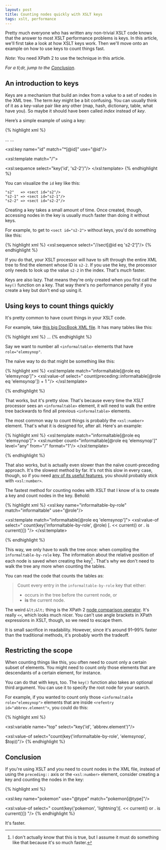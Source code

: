 ```yaml
---
layout: post
title: Counting nodes quickly with XSLT keys
tags: xslt, performance
---
```


Pretty much everyone who has written any non-trivial XSLT code knows that the answer to most XSLT performance problems is keys. In this article, we'll first take a look at how XSLT keys work. Then we'll move onto an example on how to use keys to count things fast.

*Note*: You need XPath 2 to use the technique in this article.

*For a tl;dr, jump to the [Conclusion](#conclusion)*.

## An introduction to keys

Keys are a mechanism that build an index from a value to a set of nodes in the XML tree. The term *key* might be a bit confusing. You can usually think of it as a key-value pair like any other (map, hash, dictionary, table, what have you). So maybe it should have been called *index* instead of *key*.

Here’s a simple example of using a key:

{% highlight xml %}
<!-- input.xml -->

<sect id="s2">
  <sect id="s2-1"> ... </sect>
  <sect id="s2-2"> ... </sect>
</sect>

<!-- stylesheet.xsl -->

<!--
Create a key called "id".
Put every element that has an @id attribute in it.
Use the value of the @id attribute as the, well, *key* of the entry.
-->
<xsl:key name="id" match="*[@id]" use="@id"/>

<xsl:template match="/">
  <!--
  Fetch the element with the @id attribute value "s2-2", no matter
  where in the input document it is.
  -->
  <xsl:sequence select="key('id', 's2-2')"/>
</xsl:template>
{% endhighlight %}

You can visualize the `id` key like this:

```
"s2"   => <sect id="s2"/>
"s2-1" => <sect id="s2-1"/>
"s2-2" => <sect id="s2-2"/>
```

Creating a key takes a small amount of time. Once created, though, accessing nodes in the key is usually much faster than doing it without keys.

For example, to get to `<sect id="s2-2">` without keys, you'd do something like this:

{% highlight xml %}
<xsl:sequence select="//sect[@id eq 's2-2']"/>
{% endhighlight %}

If you do that, your XSLT processor will have to sift through the entire XML tree to find the element whose ID is `s2-2`. If you use the key, the processor only needs to look up the value `s2-2` in the index. That's *much* faster.

Keys are also lazy. That means they're only created when you first call the `key()` function on a key. That way there's no performance penalty if you create a key but don't end up using it.

## Using keys to count things quickly

It's pretty common to have count things in your XSLT code.

For example, take [this big DocBook XML file][docbook-guide]. It has many tables like this:

{% highlight xml %}
<informaltable role="elemsynop"> ... </informaltable>
{% endhighlight %}

Say we want to number all `<informaltable>` elements that have `role="elemsynop"`.

The naïve way to do that might be something like this:

{% highlight xml %}
<xsl:template match="informaltable[@role eq 'elemsynop']">
  <xsl:value-of select="
    count(preceding::informaltable[@role eq 'elemsynop']) + 1
  "/>
</xsl:template>

<!--
*** Average execution time over last 25 runs: 5.071908s (5071.908796ms)
-->
{% endhighlight %}

That works, but it's pretty slow. That's because every time the XSLT processor sees an `<informaltable>` element, it will need to walk the entire tree backwards to find all previous `<informaltable>` elements.

The most common way to count things is probably the `<xsl:number>` element. That's what it is designed for, after all. Here's an example:

{% highlight xml %}
<xsl:template match="informaltable[@role eq 'elemsynop']">
  <xsl:number count="informaltable[@role eq 'elemsynop']"
              level="any" from="/" format="1"/>
</xsl:template>

<!--
*** Average execution time over last 25 runs: 37.428838s (37428.838434ms)
-->
{% endhighlight %}

That also works, but is actually even slower than the naïve count-preceding approach. It's the slowest method by far. It's not this slow in every case, though, so if you need [any of its useful features][xsl-number], you should probably stick with `<xsl:number>`.

The fastest method for counting nodes with XSLT that I know of is to create a key and count nodes in the key. Behold:

{% highlight xml %}
<xsl:key name="informaltable-by-role"
         match="informaltable" use="@role"/>

<xsl:template match="informaltable[@role eq 'elemsynop']">
  <xsl:value-of select="
    count(key('informaltable-by-role', @role)
          [. &lt;&lt; current() or . is current()])
  "/>
</xsl:template>

<!--
*** Average execution time over last 25 runs: 440.748063ms
-->
{% endhighlight %}

This way, we only have to walk the tree once: when compiling the `informaltable-by-role` key. The information about the relative position of each node is saved when creating the key[^1] . That's why we don't need to walk the tree any more when counting the tables.

You can read the code that counts the tables as:

>Count every entry in the `informaltable-by-role` key that either:
> -  occurs in the tree before the current node, or
> - **is** the current node.

The weird `&lt;&lt;` thing is the XPath 2 [node comparison operator][xpath2-nodecomp]. It's really `<<`, which looks much nicer. You can't use angle brackets in XPath expressions in XSLT, though, so we need to escape them.

It is small sacrifice in readability. However, since it's around 91–99% faster than the traditional methods, it's probably worth the tradeoff.

## Restricting the scope

When counting things like this, you often need to count only a certain subset of elements. You might need to count only those elements that are descendants of a certain element, for instance.

You can do that with keys, too. The `key()` function also takes an optional third argument. You can use it to specify the root node for your search.

For example, if you wanted to count only those `<informaltable role="elemsynop">` elements that are inside `<refentry id="abbrev.element">`, you could do this:

{% highlight xml %}
<!-- Get the element with the @id 'abbrev.element'. -->
<xsl:variable name="top" select="key('id', 'abbrev.element')"/>

<!--
Count all <informaltable role="elemsynop"> elements that are descendants of the
element with the @id 'abbrev.element'.
-->
<xsl:value-of select="count(key('informaltable-by-role', 'elemsynop', $top))"/>
{% endhighlight %}

## Conclusion

If you're using XSLT and you need to count nodes in the XML file, instead of using the `preceding::` axis or the `<xsl:number>` element, consider creating a key and counting the nodes in the key:

{% highlight xml %}
<!--
Create an index from the @type attribute of each <pokemon> element that has one
to the element itself.
-->
<xsl:key name="pokemon" use="@type" match="pokemon[@type]"/>

<!--
Count all <pokemon type="lightning"> elements that occur in the tree before the
current node, plus the current element.
-->
<xsl:value-of select="
  count(key('pokemon', 'lightning')[. &lt;&lt; current() or . is current()])
"/>
{% endhighlight %}

It's faster.

[^1]: I don't actually know that this is true, but I assume it must do something like that because it's so much faster.

[docbook-guide]: http://sourceforge.net/p/docbook/code/HEAD/tree/trunk/defguide/zh/source/defguide.xml
[xpath2-nodecomp]: http://www.w3.org/TR/xpath20/#id-node-comparisons
[xsl-number]: http://saxonica.com/html/documentation/xsl-elements/number.html
